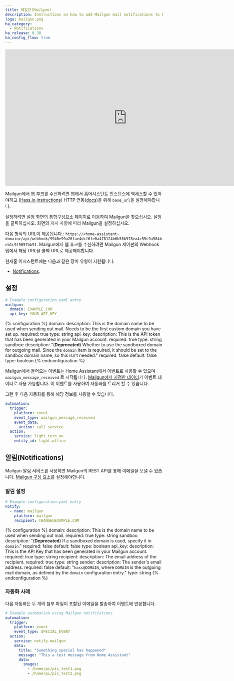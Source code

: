 ```yaml
---
title: 메일건(Mailgun)
description: Instructions on how to add Mailgun mail notifications to Home Assistant.
logo: mailgun.png
ha_category:
  - Notifications
ha_release: 0.38
ha_config_flow: true
---
```


<div class='videoWrapper'>
<iframe width="776" height="437" src="https://www.youtube.com/embed/BmEj3EBo0vg" frameborder="0" allow="accelerometer; autoplay; encrypted-media; gyroscope; picture-in-picture" allowfullscreen></iframe>
</div>

Mailgun에서 웹 후크를 수신하려면 웹에서 홈어시스턴트 인스턴스에 액세스할 수 있어야하고 ([Hass.io instructions](/addons/duckdns/)) HTTP 연동([docs](/integrations/http/#base_url))을 위해 `base_url`을 설정해야합니다.

설정하려면 설정 화면의 통합구성요소 페이지로 이동하여 Mailgun을 찾으십시오. 설정을 클릭하십시오. 화면의 지시 사항에 따라 Mailgun을 설정하십시오.

다음 형식의 URL이 제공됩니다.: `https://<home-assistant-domain>/api/webhook/9940e99a26fae4dcf6fe0a478124b6b58b578ea4c55c9a584beb1c9f5057bb91`. 
Mailgun에서 웹 후크를 수신하려면 Mailgun 제어판의 Webhook 탭에서 해당 URL을 콜백 URL로 제공해야합니다.

현재홈 어시스턴트에는 다음과 같은 장치 유형이 지원됩니다.

- [Notifications](#notifications).

## 설정

```yaml
# Example configuration.yaml entry
mailgun:
  domain: EXAMPLE.COM
  api_key: YOUR_API_KEY
```

{% configuration %}
domain:
  description: This is the domain name to be used when sending out mail. Needs to be the first custom domain you have set up.
  required: true
  type: string
api_key:
  description: This is the API token that has been generated in your Mailgun account.
  required: true
  type: string
sandbox:
  description: "(**Deprecated**) Whether to use the sandboxed domain for outgoing mail. Since the `domain` item is required, it should be set to the sandbox domain name, so this isn't needed."
  required: false
  default: false
  type: boolean
{% endconfiguration %}

Mailgun에서 들어오는 이벤트는 Home Assistant에서 이벤트로 사용할 수 있으며 `mailgun_message_received` 로 시작됩니다. [Mailgun에서 지정한 데이터](https://documentation.mailgun.com/en/latest/api-events.html#event-structure)가 이벤트 데이터로 사용 가능합니다. 이 이벤트를 사용하여 자동화를 트리거 할 수 있습니다.

그런 후 다음 자동화를 통해 해당 정보를 사용할 수 있습니다.

```yaml
automation:
  trigger:
    platform: event
    event_type: mailgun_message_received
    event_data:
      action: call_service
  action:
    service: light.turn_on
    entity_id: light.office
```

## 알림(Notifications)

Mailgun 알림 서비스를 사용하면 Mailgun의 REST API를 통해 이메일을 보낼 수 있습니다. [Mailgun 구성 요소](#configuration)를 설정해야합니다.

### 알림 설정

```yaml
# Example configuration.yaml entry
notify:
  - name: mailgun
    platform: mailgun
    recipient: CHANGE@EXAMPLE.COM
```

{% configuration %}
domain:
  description: This is the domain name to be used when sending out mail.
  required: true
  type: string
sandbox:
  description: "(**Deprecated**) If a sandboxed domain is used, specify it in `domain`."
  required: false
  default: false
  type: boolean
api_key:
  description: This is the API Key that has been generated in your Mailgun account.
  required: true
  type: string
recipient:
  description: The email address of the recipient.
  required: true
  type: string
sender:
  description: The sender's email address.
  required: false
  default: "`hass@DOMAIN`, where `DOMAIN` is the outgoing mail domain, as defined by the `domain` configuration entry."
  type: string
{% endconfiguration %}

### 자동화 사례

다음 자동화는 두 개의 첨부 파일이 포함된 이메일을 발송하여 이벤트에 반응합니다.

```yaml
# Example automation using Mailgun notifications
automation:
  trigger:
    platform: event
    event_type: SPECIAL_EVENT
  action:
    service: notify.mailgun
    data:
      title: "Something special has happened"
      message: "This a test message from Home Assistant"
      data:
        images:
          - /home/pi/pic_test1.png
          - /home/pi/pic_test2.png
```
